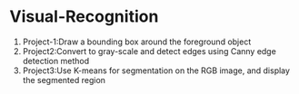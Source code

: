 # Visual-Recognition
<ol>
<li>Project-1:Draw a bounding box around the foreground object</li>

<li>Project2:Convert to gray-scale and detect edges using Canny edge detection method</li>

<li>Project3:Use K-means for segmentation on the RGB image, and display the segmented region</li>
</ol>
